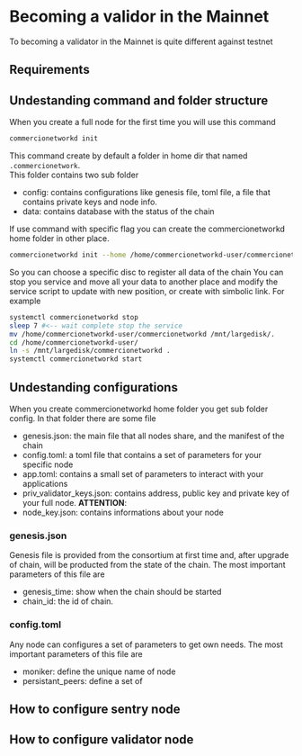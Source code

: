 # Becoming a validor in the Mainnet

To becoming a validator in the Mainnet is quite different against testnet



## Requirements


## Undestanding command and folder structure

When you create a full node for the first time you will use this command

```bash
commercionetworkd init
```

This command create by default a folder in home dir that named `.commercionetwork`.    
This folder contains two sub folder 

* config: contains configurations like genesis file, toml file, a file that contains private keys and node info.
* data: contains database with the status of the chain
  
If use command with specific flag you can create the commercionetworkd home folder in other place. 

```bash
commercionetworkd init --home /home/commercionetworkd-user/commercionetworkd
```

So you can choose a specific disc to register all data of the chain
You can stop you service and move all your data to another place and modify the service script to update with new position, or create with simbolic link. For example

```bash
systemctl commercionetworkd stop
sleep 7 #<-- wait complete stop the service
mv /home/commercionetworkd-user/commercionetworkd /mnt/largedisk/.
cd /home/commercionetworkd-user/
ln -s /mnt/largedisk/commercionetworkd .
systemctl commercionetworkd start
```




## Undestanding configurations

When you create commercionetworkd home folder you get sub folder config.
In that folder there are some file

* genesis.json: the main file that all nodes share, and the manifest of the chain
* config.toml: a toml file that contains a set of parameters for your specific node
* app.toml: contains a small set of parameters to interact with your applications
* priv_validator_keys.json: contains address, public key and private key of your full node. **ATTENTION**: 
* node_key.json: contains informations about your node

### genesis.json

Genesis file is provided from the consortium at first time and, after upgrade of chain, will be producted from the state of the chain.
The most important parameters of this file are
* genesis_time: show when the chain should be started
* chain_id: the id of chain.
  


### config.toml

Any node can configures a set of parameters to get own needs.
The most important parameters of this file are

* moniker: define the unique name of node
* persistant_peers: define a set of 


## How to configure sentry node



## How to configure validator node



## 